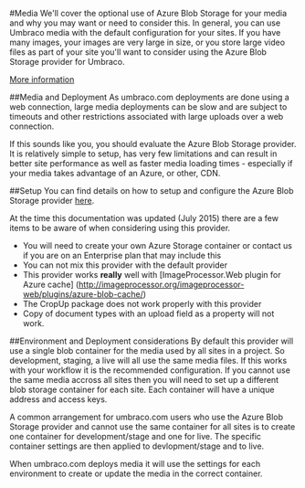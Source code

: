 #Media
We'll cover the optional use of Azure Blob Storage for your media and why you may want or need to consider this.  In general, you can use Umbraco media with the default configuration for your sites.  If you have many images, your images are very large in size, or you store large video files as part of your site you'll want to consider using the Azure Blob Storage provider for Umbraco.

[More information](https://our.umbraco.org/projects/backoffice-extensions/azure-blob-storage-provider) 	

##Media and Deployment
As umbraco.com deployments are done using a web connection, large media deployments can be slow and are subject to timeouts and other restrictions associated with large uploads over a web connection.

If this sounds like you, you should evaluate the Azure Blob Storage provider.  It is relatively simple to setup, has very few limitations and can result in better site performance as well as faster media loading times - especially if your media takes advantage of an Azure, or other, CDN.

##Setup
You can find details on how to setup and configure the Azure Blob Storage provider [here](https://our.umbraco.org/projects/backoffice-extensions/azure-blob-storage-provider).

At the time this documentation was updated (July 2015) there are a few items to be aware of when considering using this provider.

- You will need to create your own Azure Storage container or contact us if you are on an Enterprise plan that may include this
- You can not mix this provider with the default provider
- This provider works **really** well with [ImageProcessor.Web plugin for Azure cache]
(http://imageprocessor.org/imageprocessor-web/plugins/azure-blob-cache/)
- The CropUp package does not work properly with this provider
- Copy of document types with an upload field as a property will not work.

##Environment and Deployment considerations
By default this provider will use a single blob container for the media used by all sites in a project.  So development, staging, a live will all use the same media files.  If this works with your workflow it is the recommended configuration.  If you cannot use the same media accross all sites then you will need to set up a different blob storage container for each site.  Each container will have a unique address and access keys.

A common arrangement for umbraco.com users who use the Azure Blob Storage provider and cannot use the same container for all sites is to create one container for development/stage and one for live.  The specific container settings are then applied to devlopment/stage and to live.  

When umbraco.com deploys media it will use the settings for each environment to create or update the media in the correct container.
